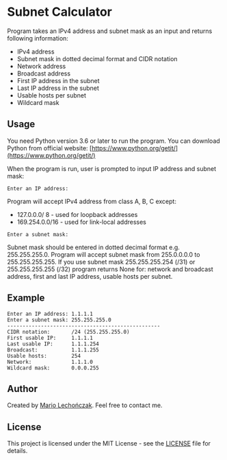 # Subnet Calculator

Program takes an IPv4 address and subnet mask as an input and returns following information:

- IPv4 address
- Subnet mask in dotted decimal format and CIDR notation
- Network address
- Broadcast address
- First IP address in the subnet
- Last IP address in the subnet
- Usable hosts per subnet
- Wildcard mask

## Usage

You need Python version 3.6 or later to run the program.
You can download Python from official website: [https://www.python.org/getit/](https://www.python.org/getit/)

When the program is run, user is prompted to input IP address and subnet mask:

```plain
Enter an IP address:
```

Program will accept IPv4 address from class A, B, C except:

- 127.0.0.0/ 8 - used for loopback addresses
- 169.254.0.0/16 - used for link-local addresses

```plain
Enter a subnet mask:
```

Subnet mask should be entered in dotted decimal format e.g. 255.255.255.0. Program will accept subnet mask from 255.0.0.0.0 to 255.255.255.255.
If you use subnet mask 255.255.255.254 (/31) or 255.255.255.255 (/32) program returns None for: network and broadcast address, first and last IP address, usable hosts per subnet.

## Example

```plain
Enter an IP address: 1.1.1.1
Enter a subnet mask: 255.255.255.0
--------------------------------------------------
CIDR notation:       /24 (255.255.255.0)
First usable IP:     1.1.1.1
Last usable IP:      1.1.1.254
Broadcast:           1.1.1.255
Usable hosts:        254
Network:             1.1.1.0
Wildcard mask:       0.0.0.255
```

## Author

Created by [Mario Lechończak](https://github.com//mlechonczak). Feel free to contact me.

## License

This project is licensed under the MIT License - see the [LICENSE](LICENSE) file for details.
